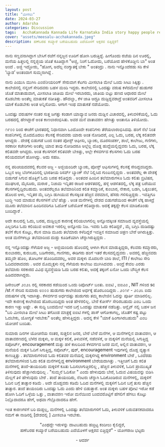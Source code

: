 ```yaml
---
layout: post
title: "ಮೀಸಲು"
date: 2024-03-27
author: Adarsha
categories: Discussion
tags:	AcchaKannada Kannada Life Karnataka India story happy people reservation meesalaati
cover: "assets/meesalu-acchakannada.jpeg"
description: ಹಣೆಬರಹ ಕಯ್ಯಾರೆ ಬರೆಯಬಹುದು ಎದೆಯೊಳಗೆ ಅಕ್ಷರವ ಬಿತ್ತಿದ್ದರೆ!
---
```


ನಾನು ಸಣ್ಣವನಾಗಿದ್ದಾಗ ಬೇಸಿಗೆ ರಜೆಗೆ ನನ್ನಜ್ಜನ ಊರಿಗೆ ಹೋಗಿ ಬರುತ್ತಿದ್ದೆ. ಹೀಗೊಂದು ರಜೆಯ ದಿನ ಊರಲ್ಲಿ, ಮನೆಯ ಹಿತ್ತಲಲ್ಲಿ ನನ್ನಜ್ಜಿಯ ಜೊತೆ ಕೂತಿದ್ದಾಗ "ಅಜ್ಜಿ, ನಿಂಗೆ ಓದೋದು, ಬರೆಯೋದ ಹೇಳಿಕೊಡ್ತೀನಿ ಬಾ" ಅಂತ ಅಂದೆ . ಅಜ್ಜಿ ಇದ್ದೋರು, "ಹೋಗ, ಅದೆಲ್ಲ ನಂಗ್ಯಾತಕ್ಕೆ ಬೇಕು " ಅಂತಂದ್ರು . ನಾನು ಇನ್ನೊಂದೆರಡು ಸರಿ ಕೇಳಿ ‘ಬ್ಯಾಡ’ ಅಂತಂದಾಗ ಸುಮ್ಮನಾಗಿದ್ದೆ .

ನಾನು ಪಿಯುಸಿ ಮುಗಿಸಿ ಎಂಜಿನೀಯರಿಂಗ್ ಸೇರುವಾಗ ಕೆಟಗರಿ ಮೀಸಲಾತಿ ಮೇಲೆ ಒಂದು ಸೀಟು ಸಿಕ್ಕಿತ್ತು . ಕಾಲೇಜಿನಲ್ಲಿ ನನ್ನಂಗೆ ಸೇರಿದವರು ಬಹಳ ಮಂದಿ ಇದ್ದರು. ಕಾಲೇಜಿನಲ್ಲಿ ಒಂದಷ್ಟು ವರುಷ ಕಳೆದಮೇಲೆ ಹುಡುಗರ ಜೊತೆ ಮಾತಾಡುವಾಗ, ಮೀಸಲಾತಿ ಜಾತಿಯ ಮೇಲೆ ಇರಬಾರದು, ಜಾತಿಯ ಬಿಟ್ಟು ಹಣದ ಆಧಾರದ ಮೇಲೆ ಕೊಡಬೇಕು ಅಂತೆಲ್ಲ ಮಾತುಕತೆ ನಡೀತಿತ್ತು. ಹೌದಲ್ವಾ, ಕೆಳ  ಜಾತಿ ಆದ್ರೂ ದುಡ್ಡಿದ್ದವರಾದ್ರೆ ಅಂತವರಿಗೆ ಮೀಸಲಾತಿ ಯಾಕೆ ಕೊಡಬೇಕು ಅಂತ ಅನ್ನಿಸೋದು.  ಆಗಾಗ ಇಂಥ ಮಾತುಕತೆ ನಡೆಯೋದು.

ಒಂದಷ್ಟು ವರುಷಗಳ ನಂತರ ಸುತ್ತ ಜಗತ್ತು ಕಂಡಾಗ ಯಾವ್ಯಾವ ಜನರು ದುಡ್ಡಿನ ವಿಚಾರದಲ್ಲಿ, ತಿಳುವಳಿಕೆಯಲ್ಲಿ, ಓದು ಬರಹದಲ್ಲಿ ಹೇಗಿದ್ದಾರೆ ಅಂತ ಕಾಣಲಾರಂಭಿಸಿತು. ಅವರ ಮನೆ ವಾತಾವರಣ ಹೇಗಿತ್ತು ಅಂತಾನೂ ತಿಳಿಯೋದು.
 
೧೯೦೦ ರಿಂದ ಈಚೆಗೆ ಭಾರತದಲ್ಲಿ ನಿಧಾನವಾಗಿ ಒಂದೊಂದೇ ಕಂಪನಿಗಳು ತೆರೆಯಲಾರಂಭಿಸಿದವು. ಹಂಗೆ ನೆಲೆ ನಿಂತ ಕಂಪನಿಗಳಲ್ಲಿ ಮೊದಮೊದಲು ಕೆಲಸಕ್ಕೆ ಸೇರಿದವರು ಯಾರು ಅಂತ ನೋಡಿದರೆ, ಎಲ್ಲ ಓದು, ಬರಹ, ಲೆಕ್ಕ ಕಲಿತವರೇ ಆಗಿದ್ದರು . ದೇಶಕ್ಕೆ ಬಿಡುಗಡೆ ಬಂದ ನಂತರ ಪೋಸ್ಟ್  ಆಫೀಸು, ಬ್ಯಾಂಕು, ದೂರಸಂಪರ್ಕ, ಶಾಲೆ, ಕಾಲೇಜು, ಗಣಿಗಳು, ಸರಕಾರೀ ಕಚೇರಿಗಳು ಅಂತೆಲ್ಲ ಯಾವ ತಾವು ನೋಡಿದರೂ ಅಲ್ಲೆಲ್ಲ ದೊಡ್ಡ ಹುದ್ದೆಯಲ್ಲಿದ್ದವರು ಓದು, ಬರಹ, ಲೆಕ್ಕ ಕಲಿತವರೇ ಆಗಿದ್ದರು. ಅಂತ ಕೆಲಸಗಳಿಗೆ ಕಲಿತವರೇ ಬೇಕಿತ್ತು,  ಅಲ್ಲೇ ಕೆಳವರ್ಗದ ಕೆಲಸಗಳು ಓದು ಬರಹ ಕಲಿಯದವರಿಗೆ  ಹೋಗಿದ್ವು. ಅದು ಸಹಜ.

ನನ್ನ ಪರಿಚಯದವರಲ್ಲಿ ಕೆಲವರ ಅಜ್ಜ - ಅಜ್ಜಿಯಂದಿರೇ ಬ್ಯಾಂಕು, ಪೋಸ್ಟ್  ಆಫಿಸುಗಳಲ್ಲಿ ಕೆಲಸಕ್ಕೆ ಸೇರಿದ್ದವರಿದ್ದರು. ಒಬ್ಬನ ಅಜ್ಜ ಬೆಂಗಳೂರಿನಲ್ಲಿ ಭಾರತೀಯ ರಿಸರ್ವ್ ಬ್ಯಾಂಕ್ ನೆಲೆ ನಿಲ್ಲಿಸಿದ ಗುಂಪಿನಲ್ಲಿದ್ದರು . ಅಂತವರೆಲ್ಲ ಈ ದೇಶಕ್ಕೆ ಬಿಡುಗಡೆ ಸಿಗುವ ಹೊತ್ತಿಗೆ ಓದು ಬರಹ ಕಲಿತಿದ್ದರು .  ಅಂತವರ ಹಿಂದಿನ ತಲೆಮಾರುಗಳೂ ಓದು ಕಲಿತು ಬ್ರಿಟಿಷರ, ಮುಘಲರ, ಮೈಸೂರು, ಮರಾಠ , ನಿಜಾಮ ಇನ್ನಿತರ ರಾಜರ ಆಡಳಿತದಲ್ಲಿ, ಹಳ್ಳಿ ಆಡಳಿತದಲ್ಲಿ, ಲೆಕ್ಕ ಪತ್ರ ಬರೆಯುವ ಕೆಲಸಗಳಲ್ಲಿದ್ದಿರಬಹುದು. ಅಂತವರೆಲ್ಲರೂ ತಲೆಮಾರಿನಿಂದ ಕಲಿತ ಕಮ್ಮಾರಿಕೆ, ಕುಂಬಾರ, ನೇಕಾರ, ಬಡಗಿ, ಒಕ್ಕಲುತನ, ಹೊಲದ ಆಳು, ಇನ್ನಿತರ ಮೈ ಬಗ್ಗಿಸಿ ಡುಗಿಯುವ ಕೆಲಸಕ್ಕಿಂತ ಹೆಚ್ಚಿನ ವರಮಾನ, ಹೆಸರು ಗಳಿಸುತ್ತಿದ್ದರು . ಇವತ್ತಿಗೂ ಬುದ್ಧಿ ಇಂದ ಮಾಡುವ ಕೆಲಸಗಳಿಗೆ ಬೆಲೆ ಹೆಚ್ಚು . ಅಂತ ಮನೆಗಳಲ್ಲಿ ದೇಶದ ಬಿಡುಗಡೆಯಿಂದ ಈಚೆಗೆ ಲೆಕ್ಕ ಹಾಕಿದ್ರೆ ಮೂರು ತಲೆಮಾರಿನ ಹಿಂದಿನವರಿಗೂ ಓದೋಕೆ ಬರೆಯೋಕೆ ಕಲಿತಿದ್ದಾರು. ಅದಕ್ಕೆ ತಕ್ಕದ್ದೇ ಕೆಲಸ ಮಾಡಿಕೊಂಡು ಬಂದಿದ್ದಾರೆ .

ಅದೇ ಕಾಲದಲ್ಲಿ ಓದು, ಬರಹ, ದುಡ್ಡಿಲ್ಲದ ಕಾರಣಕ್ಕೆ ಕಲಿಯಲಾಗಲಿಲ್ಲ ಅನ್ನೋದಕ್ಕಿಂತ ಸಮಾಜದ ವ್ಯವಸ್ಥೆಯಲ್ಲಿ ಎಲ್ಲರಿಗೂ ಓದು ಕಲಿಯುವ ಅವಕಾಶ ಇರಲಿಲ್ಲ ಅನ್ನೋದು ನಿಜ. ಇವರು ಓದು ಕಲಿತಿದ್ದರೆ , ಮೈ ಬಗ್ಗಿಸಿ ದುಡಿದಷ್ಟು ತಲೆಗೆ ಕೆಲಸ ಕೊಟ್ಟು, ಕೆಲಸ ಮಾಡಿ ಮೂರು ತಲೆಮಾರು ಕಳೆದಿದ್ದರೆ ಇವತ್ತಿನ ಸಮಾಜದ ಚಿತ್ರಣ ಬೇರೆ ಆಗಿರುತ್ತಿತ್ತು. ಅಂತ ಮನೆಗಳಲ್ಲೂ ತಲೆಮಾರಿಂದ ದುಡ್ಡು ಕೂಡಿಕೆಯಾಗಿ ಚೆನ್ನಾಗಿರುತ್ತಿದ್ದರು .


ನನ್ನ ಇನ್ನೊಂದಷ್ಟು ಗೆಳೆಯರ ಅಜ್ಜ - ಅಜ್ಜಿಯಂದಿರು ಹೊಲದಲ್ಲಿ ಆಳಾಗಿ ಕೆಲಸ ಮಾಡುತ್ತಿದ್ದರು, ಕೆಲವರು ಕಮ್ಮಾರರು, ಕುಂಬಾರರು, ಕುರುಬರು, ಬಡಿಗೇರರು, ಗಾಣಿಗರು, ಈಡಿಗರು  ಹಂಗೆ ಇತರೆ ಕೆಲಸದಲ್ಲಿದ್ದವರು . ಅವರಲ್ಲಿ ಹೆಚ್ಚಿನವರು ತಮ್ಮದೇ ಹೊಲ, ತೋಟಗಳ ಹೊಂದಿದವರಲ್ಲ, ಅವರ ಮಕ್ಕಳು ಮೊದಲನೇ ಬಾರಿ ಶಾಲೆ, ITI / ಕಾಲೇಜು ಸೇರಿ ಓದಿದವರಾದವರು . ಅವರ ಮೊಮ್ಮಕ್ಕಳು ನನ್ನ ಗೆಳೆಯರು ಕಾಲೇಜು ಮುಗಿಸಿದವರು . ಅಂದ್ರೆ ಕೇವಲ ಎರಡು ತಲೆಮಾರು ಸರಕಾರದ ವಿವಿಧ ವ್ಯವಸ್ಥೆಯಡಿ ಓದು ಬರಹ ಕಲಿತು, ಅದಕ್ಕೆ ತಕ್ಕಂಗೆ ಏನೋ ಒಂದು ಬೌದ್ಧಿಕ ಕೆಲಸ ಹಿಡಿದವರಾಗಿದ್ದರು.

ಡಿಸೇಂಬರ್ ೨೦೨೩ ರಲ್ಲಿ ಸರಕಾರದ ಕಡೆಯಿಂದ ಒಂದು ರಿಪೋರ್ಟ್ ಬಂತು. ಐಐಟಿ , ಐಐಎಂ , NIT ಗಳಿಂದ  sc /st ಗೆ ಸೇರಿದ ಸುಮಾರು ೮೦೦೦ ಹುಡುಗರು ಕಾಲೇಜಿಂದ ಅರ್ಧಕ್ಕೆ ಹೊರಬಂದಿದ್ದರು . ೨೦೧೯ - ೨೦೨೩ ಐದು ವರುಷಗಳ ಲೆಕ್ಕ ಇದಾಗಿತ್ತು. ಕೆಳವರ್ಗದ ಅರ್ಧದಷ್ಟು ಹುಡುಗರು ತಮ್ಮ ಕಾಲೇಜಿನ ಓದನ್ನು ಪೂರ್ತಿ ಮಾಡಿರಲಿಲ್ಲ. ಇದೇ ಕಾರಣಕ್ಕೆ ಕಾಲೇಜಿಂದ ಹೊರಬಂದಿದ್ದರು ಅಂತ ಹೇಳಿರಲಿಲ್ಲ. ಬೇರೆ ಕೋರ್ಸ್ ಸೇರಿರಬಹುದು ಎಂಬ ಒಂದು ಕಾರಣ ಇತ್ತು ಅಷ್ಟೇ .  ಈ ಸುದ್ದಿ ಬಂದಮೇಲೆ ಇದರ ಬಗ್ಗೆ ಒಂದಷ್ಟು ಮಾತುಕತೆ ನಡೆದಿತ್ತು. ಆನ್ಲೈನ್  ನಲ್ಲಿ ಬಹಳ ಜನ "ಬರಿ ಮೀಸಲಾತಿ ಮೇಲೆ ಸೀಟು ತಗೊಂಡ ಮಾತ್ರಕ್ಕೆ ಐಐಟಿ  ಗಳಲ್ಲಿ ಪಾಸ್ ಆಗೋಕಾಗಲ್ಲ, ಜೊತೆಗೆ ಕಷ್ಟ ಪಟ್ಟು ಓದಬೇಕು, ಯೋಗ್ಯತೆ ಇರಬೇಕು" ಅಂತೆಲ್ಲ ಹೇಳುತ್ತಿದ್ದರು . ಅದನ್ನ ಕೇಳಿ "ಯಾಕೆ  ಹಿಂಗಾಗಿರಬಹುದು" ಎಂಬ ಯೋಚನೆ ಬಂದಿತು.

ಸುಮಾರು ದಿನಗಳ ಯೋಚನೆಯ ನಂತರ, ಸುತ್ತಲಿನ ಜನರ, ಬೇರೆ ಬೇರೆ ಮನೆಗಳ, ಆ ಮನೆಗಳಲ್ಲಿನ ವಾತಾವರಣ, ಆ ವಾತಾವರಣದಲ್ಲಿ ಬೆಳೆದ ಮಕ್ಕಳು, ಆ ಮಕ್ಕಳ ಕಲಿಕೆ, ತಿಳುವಳಿಕೆ, ನಡೆವಳಿಕೆ, ಆ ಮಕ್ಕಳಿಗೆ ಮನೆಯಲ್ಲಿ ಸಿಗುತ್ತಿದ್ದ ಸಪೋರ್ಟ್, encouragement  ಮತ್ತು
ಹಳೆ ಕಾಲದಿಂದ ಕೆಳವರ್ಗದ ಜನರ ಮನೆ, ಅಲ್ಲಿನ ವಾತಾವರಣ, ಆ ಮನೆಯಲಿ ಮಕ್ಕಳ ಓದಿಗೆ ಸಿಗುತ್ತಿದ್ದ, ಸಪೋರ್ಟ್, ಪುಶ್, encouragement ಇವುಗಳಲ್ಲಿ ದೊಡ್ಡ ವ್ಯತ್ಯಾಸ ಕಾಣುತ್ತಿತ್ತು . ತಲೆಮಾರುಗಳಿಂದ ಓದು ಕಲಿತವರ ಮನೆಯಲ್ಲಿ ಮಕ್ಕಳಿಗಿದ್ದ environment  ಬೇರೆ , ಒಂದೆರಡು ತಲೆಮಾರುಗಳಿಂದ ಓದು ಕಲಿತ ಮನೆಗಳಲ್ಲಿದ್ದ environment ಬೇರೆಯದಾಗಿತ್ತು . ಇತ್ತೀಚಿಗೆ ಓದು ಕಲಿತ ಮನೆಗಳಲ್ಲಿ ತಂದೆ-ತಾಯಂದಿರು ಮಕ್ಕಳಿಗೆ ಕೂತು ಓದಿಸಲಾಗುತ್ತಿರಲಿಲ್ಲ , ಹೆಚ್ಚಿನ ತಿಳುವಳಿಕೆ, ಓದಿನ ಪ್ರಾಮುಖ್ಯತೆ ತಿಳಿಸುವುದು ಹೆಚ್ಚಾಗಿರುವುದಿಲ್ಲ . "ಸುಮ್ಮನೆ ಓದಿಕೋ " ಎಂದು ಹೇಳುವುದು ಬೇರೆ, ಓದುವ ವಿಷಯವನ್ನು ಬಿಡಿಸಿ ಮೆಲ್ಲಗೆ ತಿಳಿ ಹೇಳುವುದು ಬೇರೆ . ತಂದೆ ತಾಯಂದಿರು, ನೆಂಟರು ಚೆನ್ನಾಗಿ ಓದಿಕೊಂಡಿರುವ ಮನೆಗಳಲ್ಲಿ, ಮಕ್ಕಳಿಗೆ ಓದಿನ ಬಗ್ಗೆ ತಾತ್ಸಾರ ಕಡಿಮೆ . ಅದೇ ದೊಡ್ಡವರು ಕಡಿಮೆ ಓದಿದ ಮನೆಗಳಲ್ಲಿ ಮಕ್ಕಳಿಗೆ ಓದಿನ ಬಗ್ಗೆ ತುಸು ಹೆಚ್ಚಿನ ತಾತ್ಸಾರ. ತಂದೆ ತಾಯಂದಿರು ಒಂದಷ್ಟು ಓದು ಎಂದು ಹೇಳಿ ಬಿಡುತ್ತಾರೆ. ಅಂತ ಮಕ್ಕಳು ಬಹಳ ಪೋಟಿ ಇರೋ ಕಡೆ ಹೋಗಿ ಓದಿಗೆ ಒಳ್ಳೆಯ ಒತ್ತು , ವಾತಾವರಣ ಇರೋ ಮನೆಯಿಂದ ಬಂದವರೊಟ್ಟಿಗೆ ಹೆಗಲಿಗೆ ಹೆಗಲು ಕೊಟ್ಟು ನಿಲ್ಲೊದಾದರೂ ಹೇಗೆ, ಅಥವಾ ಗೆಲ್ಲೊದಾದರೂ ಹೇಗೆ. 

ಇಂತ ಕಾರಣಗಳಿಗೆ ಬರಿ ದುಡ್ಡಲ್ಲ, ಮನೆಗಳಲ್ಲಿ ಒಂದಷ್ಟು ತಲೆಮಾರುಗಳಿಗೆ ಓದು, ತಿಳುವಳಿಕೆ ಬರುವತನಕವಾದರೂ ನಮಗೆ ಈ ನಾಡಿನಲ್ಲಿ [ದೇಶದಲ್ಲಿ ] ಮೀಸಲಾತಿ ಇರಬೇಕು.

<p align="center"> "ಎಂಥದ್ದೇ ಇರುಳನ್ನು ದಾಟಬಹುದು ಹಚ್ಚಿಟ್ಟ ಕಂದೀಲು ಕೈಲಿದ್ದರೆ,<br>
ಹಣೆಬರಹ ಕಯ್ಯಾರೆ ಬರೆಯಬಹುದು ಎದೆಯೊಳಗೆ ಅಕ್ಷರವ ಬಿತ್ತಿದ್ದರೆ" - ಯೋಗರಾಜ ಭಟ್ಟರು </p>

<p align = "center"> - ಆದರ್ಶ </p>

